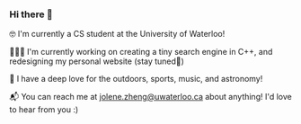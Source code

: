 ### Hi there 👋

🤓 I'm currently a CS student at the University of Waterloo!

👩🏻‍💻 I'm currently working on creating a tiny search engine in C++, and redesigning my personal website (stay tuned👀)

🔭 I have a deep love for the outdoors, sports, music, and astronomy!

📬 You can reach me at jolene.zheng@uwaterloo.ca about anything! I'd love to hear from you :)
